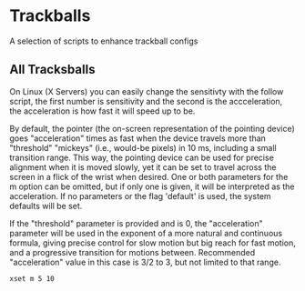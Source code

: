# Trackballs 
A selection of scripts to enhance trackball configs

## All Tracksballs 

On Linux (X Servers) you can easily change the sensitivty with the follow script, the first number is sensitivity and the second is the accceleration, the acceleration is how fast it will speed up to be.

By default, the pointer (the on-screen representation of the pointing device) goes "acceleration" times as fast when the device travels more than "threshold" "mickeys" (i.e., would-be pixels) in 10 ms, including a small transition range. This way, the pointing device can be used for precise alignment when it is moved slowly, yet it can be set to travel across the screen in a flick of the wrist when desired. One or both parameters for the m option can be omitted, but if only one is given, it will be interpreted as the acceleration. If no parameters or the flag 'default' is used, the system defaults will be set.

If the "threshold" parameter is provided and is 0, the "acceleration" parameter will be used in the exponent of a more natural and continuous formula, giving precise control for slow motion but big reach for fast motion, and a progressive transition for motions between. Recommended "acceleration" value in this case is 3/2 to 3, but not limited to that range.

```xset m 5 10```
